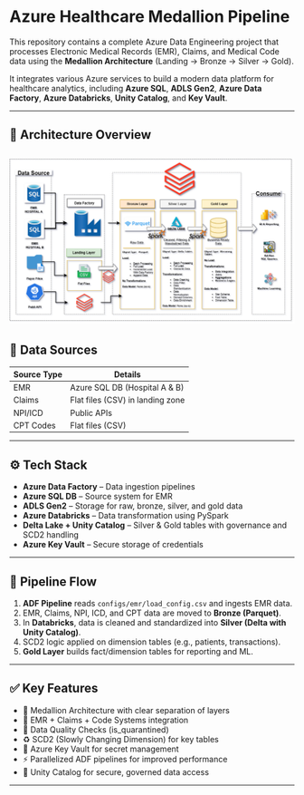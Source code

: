 # Azure Healthcare Medallion Pipeline

This repository contains a complete Azure Data Engineering project that processes Electronic Medical Records (EMR), Claims, and Medical Code data using the **Medallion Architecture** (Landing → Bronze → Silver → Gold). 

It integrates various Azure services to build a modern data platform for healthcare analytics, including **Azure SQL**, **ADLS Gen2**, **Azure Data Factory**, **Azure Databricks**, **Unity Catalog**, and **Key Vault**.

---

## 🚀 Architecture Overview

![Data Warehouse Architecture](./docs/Azure_Healthcare_Medallion_Architecture.png)
---

## 📁 Data Sources

| Source Type | Details |
|-------------|---------|
| EMR         | Azure SQL DB (Hospital A & B) |
| Claims      | Flat files (CSV) in landing zone |
| NPI/ICD     | Public APIs |
| CPT Codes   | Flat files (CSV) |

---

## ⚙️ Tech Stack

- **Azure Data Factory** – Data ingestion pipelines
- **Azure SQL DB** – Source system for EMR
- **ADLS Gen2** – Storage for raw, bronze, silver, and gold data
- **Azure Databricks** – Data transformation using PySpark
- **Delta Lake + Unity Catalog** – Silver & Gold tables with governance and SCD2 handling
- **Azure Key Vault** – Secure storage of credentials

---

## 🔄 Pipeline Flow

1. **ADF Pipeline** reads `configs/emr/load_config.csv` and ingests EMR data.
2. EMR, Claims, NPI, ICD, and CPT data are moved to **Bronze (Parquet)**.
3. In **Databricks**, data is cleaned and standardized into **Silver (Delta with Unity Catalog)**.
4. SCD2 logic applied on dimension tables (e.g., patients, transactions).
5. **Gold Layer** builds fact/dimension tables for reporting and ML.

---

## ✅ Key Features

- 🧱 Medallion Architecture with clear separation of layers
- 🏥 EMR + Claims + Code Systems integration
- 🧪 Data Quality Checks (is_quarantined)
- ♻️ SCD2 (Slowly Changing Dimension) for key tables
- 🔐 Azure Key Vault for secret management
- ⚡ Parallelized ADF pipelines for improved performance
- 🧭 Unity Catalog for secure, governed data access

---
